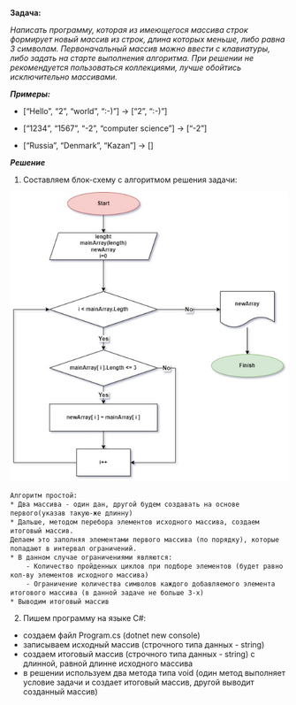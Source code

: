 **Задача:**
 
*Написать программу, которая из имеющегося массива строк формирует новый массив из строк, длина которых меньше, либо равна 3 символам. Первоначальный массив можно ввести с клавиатуры, либо задать на старте выполнения алгоритма. При решении не рекомендуется пользоваться коллекциями, лучше обойтись исключительно массивами.*

***Примеры:***

* [“Hello”, “2”, “world”, “:-)”] → [“2”, “:-)”]

* [“1234”, “1567”, “-2”, “computer science”] → [“-2”]

* [“Russia”, “Denmark”, “Kazan”] → []

***Решение***
1) Составляем блок-схему c алгоритмом решения задачи:

![](FinalWork_Diagram.jpg)

    Алгоритм простой:
    * Два массива - один дан, другой будем создавать на основе первого(указав такую-же длинну)
    * Дальше, методом перебора элементов исходного массива, создаем итоговый массив.
    Делаем это заполняя элементами первого массива (по порядку), которые попадают в интервал ограничений.
    * В данном случае ограничениями являются:
        - Количество пройденных циклов при подборе элементов (будет равно кол-ву элементов исходного массива)
        - Ограничение количества символов каждого добавляемого элемента итогового массива (в данной задаче не больше 3-х)
    * Выводим итоговый массив

2) Пишем программу на языке C#:

* создаем файл Program.cs (dotnet new console)
* записываем исходный массив (строчного типа данных - string)
* создаем итоговый массив (строчного типа данных - string) с длинной, равной длинне исходного массива
* в решении используем два метода типа void
(один метод выполняет условие задачи и создает итоговый массив, другой выводит созданный массив)  


